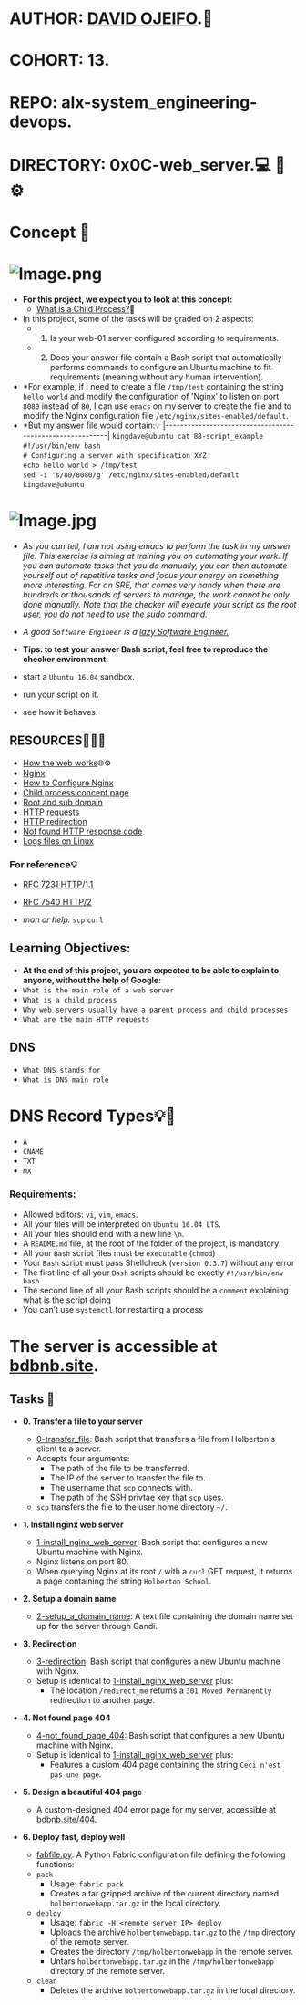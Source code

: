 # AUTHOR:         [DAVID OJEIFO](https://github.com/Kingvadee).:briefcase:
# COHORT:         13.
# REPO:		  alx-system_engineering-devops.
# DIRECTORY:	  0x0C-web_server.:computer: :rocket: :gear:

# Concept :page_with_curl:

# ![Image.png](https://s3.amazonaws.com/intranet-projects-files/holbertonschool-sysadmin_devops/266/8Gu52Qv.png)
 * **For this project, we expect you to look at this concept:**
    * [What is a Child Process?](https://intranet.alxswe.com/concepts/110):book:
 * In this project, some of the tasks will be graded on 2 aspects:
    * 1.	Is your web-01 server configured according to requirements.
    * 2.	Does your answer file contain a Bash script that automatically
    	     	performs commands to configure an Ubuntu machine to fit
		requirements (meaning without any human intervention).
 * *For example, if I need to create a file `/tmp/test` containing the string
   `hello world` and modify the configuration of 'Nginx' to listen on port `8080`
    instead of `80`, I can use `emacs` on my server to create the file and to
    modify the Nginx configuration file `/etc/nginx/sites-enabled/default`.
 * *But my answer file would contain::bulb:
    |----------------------------------------------------------|
     `kingdave@ubuntu cat 88-script_example`		       
     `#!/usr/bin/env bash`				       
     `# Configuring a server with specification XYZ`	       
     `echo hello world > /tmp/test`			       
     `sed -i 's/80/8080/g' /etc/nginx/sites-enabled/default`
     `kingdave@ubuntu`					       

# ![Image.jpg](https://s3.amazonaws.com/intranet-projects-files/holbertonschool-sysadmin_devops/266/82VsYEC.jpg)
 * *As you can tell, I am not using emacs to perform the task in my answer file.
    This exercise is aiming at training you on automating your work. If you can
    automate tasks that you do manually, you can then automate yourself out of
    repetitive tasks and focus your energy on something more interesting.
    For an SRE, that comes very handy when there are hundreds or thousands of
    servers to manage, the work cannot be only done manually. Note that the
    checker will execute your script as the root user, you do not need to use
    the sudo command.*

 * *A good `Software Engineer` is a [lazy Software Engineer.](https://www.techwell.com/techwell-insights/2013/12/why-best-programmers-are-lazy-and-act-dumb)*
 * **Tips: to test your answer Bash script, feel free to reproduce the checker environment:**
 * 	start a `Ubuntu 16.04` sandbox.
 * 	run your script on it.
 * 	see how it behaves.
##	RESOURCES:book::globe_with_meridians::link:
 * 	[How the web works](https://developer.mozilla.org/en-US/docs/Learn/Getting_started_with_the_web/How_the_Web_works):globe_with_meridians::gear:
 * 	[Nginx](https://en.wikipedia.org/wiki/Nginx)
 * 	[How to Configure Nginx](https://www.digitalocean.com/community/tutorials/how-to-set-up-nginx-server-blocks-virtual-hosts-on-ubuntu-16-04)
 * 	[Child process concept page](https://intranet.alxswe.com/concepts/110)
 * 	[Root and sub domain](https://landingi.com/help/domains-vs-subdomains/)
 * 	[HTTP requests](https://www.tutorialspoint.com/http/http_methods.htm)
 * 	[HTTP redirection](https://moz.com/learn/seo/redirection)
 * 	[Not found HTTP response code](https://en.wikipedia.org/wiki/HTTP_404)
 * 	[Logs files on Linux](https://www.cyberciti.biz/faq/ubuntu-linux-gnome-system-log-viewer/)
###	 For reference:bulb:
 *	 [RFC 7231 HTTP/1.1](https://datatracker.ietf.org/doc/html/rfc7231)
 *	 [RFC 7540 HTTP/2](https://datatracker.ietf.org/doc/html/rfc7540)

 * *man or help:*
    `scp`
    `curl`
## Learning Objectives:
 * **At the end of this project, you are expected to be able to explain to anyone, without the help of Google:**
 * `What is the main role of a web server`
 * `What is a child process`
 * `Why web servers usually have a parent process and child processes`
 * `What are the main HTTP requests`
## **DNS**
 * `What DNS stands for`
 * `What is DNS main role`

# DNS Record Types:bulb::page_with_curl:
 * `A`
 * `CNAME`
 * `TXT`
 * `MX`

### Requirements:
 * Allowed editors: `vi`, `vim`, `emacs`.
 * All your files will be interpreted on `Ubuntu 16.04 LTS`.
 * All your files should end with a new line `\n`.
 * A `README.md` file, at the root of the folder of the project, is mandatory
 * All your `Bash` script files must be `executable` (`chmod`)
 * Your `Bash` script must pass Shellcheck (`version 0.3.7`) without any error
 * The first line of all your `Bash` scripts should be exactly `#!/usr/bin/env bash`
 * The second line of all your Bash scripts should be a `comment` explaining what is the script doing
 * You can’t use `systemctl` for restarting a process

# The server is accessible at [bdbnb.site](http://bdbnb.site).

## Tasks :page_with_curl:

* **0. Transfer a file to your server**
  * [0-transfer_file](./0-transfer_file): Bash script that transfers a file
  from Holberton's client to a server.
  * Accepts four arguments:
    * The path of the file to be transferred.
    * The IP of the server to transfer the file to.
    * The username that `scp` connects with.
    * The path of the SSH privtae key that `scp` uses.
  * `scp` transfers the file to the user home directory `~/`.

* **1. Install nginx web server**
  * [1-install_nginx_web_server](./1-install_nginx_web_server): Bash script
  that configures a new Ubuntu machine with Nginx.
  * Nginx listens on port 80.
  * When querying Nginx at its root `/` with a `curl` GET request,
  it returns a page containing the string `Holberton School`.

* **2. Setup a domain name**
  * [2-setup_a_domain_name](./2-setup_a_domain_name): A text file containing
  the domain name set up for the server through Gandi.

* **3. Redirection**
  * [3-redirection](./3-redirection): Bash script that configures a new Ubuntu
  machine with Nginx.
  * Setup is identical to [1-install_nginx_web_server](./1-install_nginx_web_server)
  plus:
    * The location `/redirect_me` returns a `301 Moved Permanently` redirection
    to another page.

* **4. Not found page 404**
  * [4-not_found_page_404](./4-not_found_page_404): Bash script that configures
  a new Ubuntu machine with Nginx.
  * Setup is identical to [1-install_nginx_web_server](./1-install_nginx_web_server)
  plus:
    * Features a custom 404 page containing the string `Ceci n'est pas une page`.

* **5. Design a beautiful 404 page**
  * A custom-designed 404 error page for my server, accessible at
  [bdbnb.site/404](http://bdbnb.site/404).

* **6. Deploy fast, deploy well**
  * [fabfile.py](./fabfile.py): A Python Fabric configuration file defining
  the following functions:
  * `pack`
    * Usage: `fabric pack`
    * Creates a tar gzipped archive of the current directory named
    `holbertonwebapp.tar.gz` in the local directory.
  * `deploy`
    * Usage: `fabric -H <remote server IP> deploy`
    * Uploads the archive `holbertonwebapp.tar.gz` to the `/tmp`
    directory of the remote server.
    * Creates the directory `/tmp/holbertonwebapp` in the remote server.
    * Untars `holbertonwebapp.tar.gz` in the `/tmp/holbertonwebapp` directory
    of the remote server.
  * `clean`
    * Deletes the archive `holbertonwebapp.tar.gz` in the local directory.

